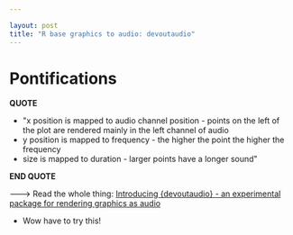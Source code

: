 ```yaml
---

layout: post
title: "R base graphics to audio: devoutaudio"
---
```


# Pontifications

**QUOTE**

* "x position is mapped to audio channel position - points on the left of the plot are rendered mainly in the left channel of audio
* y position is mapped to frequency - the higher the point the higher the frequency
* size is mapped to duration - larger points have a longer sound"

**END QUOTE**

---> Read the whole thing: [Introducing {devoutaudio} - an experimental package for rendering graphics as audio](https://coolbutuseless.github.io/2019/10/04/introducing-devoutaudio-an-experimental-package-for-rendering-graphics-as-audio/)
* Wow have to try this!

